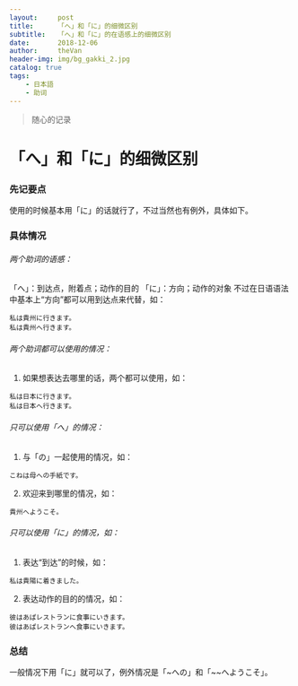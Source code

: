```yaml
---
layout:     post
title:      「へ」和「に」的细微区别
subtitle:   「へ」和「に」的在语感上的细微区别
date:       2018-12-06
author:     theVan
header-img: img/bg_gakki_2.jpg
catalog: true
tags:
    - 日本語
    - 助词
---
```



>随心的记录


# 「へ」和「に」的细微区别
### 先记要点

使用的时候基本用「に」的话就行了，不过当然也有例外，具体如下。

### 具体情况

###### 两个助词的语感：
「へ」：到达点，附着点；动作的目的
「に」：方向；动作的对象
 不过在日语语法中基本上“方向”都可以用到达点来代替，如：
 ```
私は貴州に行きます。
私は貴州へ行きます。
 ```
###### 两个助词都可以使用的情况：
1. 如果想表达去哪里的话，两个都可以使用，如：   
```
私は日本に行きます。
私は日本へ行きます。
```
###### 只可以使用「へ」的情况：

1. 与「の」一起使用的情况，如：
```
こねは母への手紙です。
```

2. 欢迎来到哪里的情况，如：
```
貴州へようこそ。
```

###### 只可以使用「に」的情况，如：
1. 表达“到达”的时候，如：
```
私は貴陽に着きました。
```
2. 表达动作的目的的情况，如：
```   
彼はあぱレストランに食事にいきます。
彼はあぱレストランへ食事にいきます。
```
### 总结
一般情况下用「に」就可以了，例外情况是「~への」和「~~へようこそ」。


